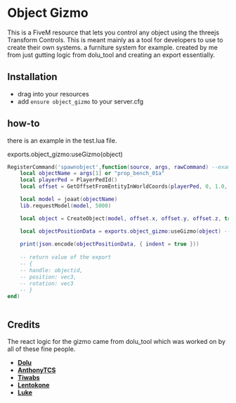 # Object Gizmo
This is a FiveM resource that lets you control any object using the threejs Transform Controls. This is meant mainly as a tool for developers to use to create their own systems. a furniture system for example.
created by me from just gutting logic from dolu_tool and creating an export essentially.

## Installation
- drag into your resources
- add `ensure object_gizmo` to your server.cfg

## how-to

there is an example in the test.lua file.

exports.object_gizmo:useGizmo(object)

```lua
RegisterCommand('spawnobject',function(source, args, rawCommand) --example of how the gizmo could be used /spawnobject {object model name}
    local objectName = args[1] or "prop_bench_01a"
    local playerPed = PlayerPedId()
    local offset = GetOffsetFromEntityInWorldCoords(playerPed, 0, 1.0, 0)

    local model = joaat(objectName)
    lib.requestModel(model, 5000)

    local object = CreateObject(model, offset.x, offset.y, offset.z, true, false, false)

    local objectPositionData = exports.object_gizmo:useGizmo(object) --export for the gizmo. just pass an object handle to the function.
    
    print(json.encode(objectPositionData, { indent = true }))
    
    -- return value of the export
    -- {
    -- handle: objectid,
    -- position: vec3,
    -- rotation: vec3
    -- }
end)



```


## Credits
The react logic for the gizmo came from dolu_tool which was worked on by all of these fine people.
- **[Dolu](https://github.com/dolutattoo)**
- **[AnthonyTCS](https://github.com/AnthonyTCS)**
- **[Tiwabs](https://github.com/Tiwabs)**
- **[Lentokone](https://github.com/Aik-10)**
- **[Luke](https://github.com/Lukewastakenn)**
